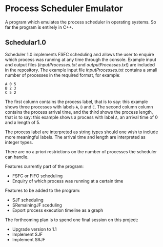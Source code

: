 # Process Scheduler Emulator

A program which emulates the process scheduler in operating systems.
So far the program is entirely in C++.

## Schedular1.0
Scheduler 1.0 implements FSFC scheduling and allows the user to enquire which process was running at any time through the console. Example input and output files (*inputProcesses.txt* and *outputProcesses.txt*) are included in the repository.
The example input file *inputProcesses.txt* contains a small number of processes in the required format, for example:
```
A 0 5
B 2 3
C 5 2
```
The first column contains the process label, that is to say: this example shows three processes with labels `A`, `B` and `C`. The second column column contains the process arrival time, and the third shows the process length, that is to say: this example shows a process with label `A`, an arrival time of 0 and a length of 5.

The process label are interpreted as string types should one wish to include more meaningful labels.
The arrival time and length are interpreted as integer types.

There are no a priori restrictions on the number of processes the scheduler can handle.


Features currently part of the program:
- FSFC or FIFO scheduling
- Enquiry of which process was running at a certain time

Features to be added to the program:
- SJF scheduling
- SRemainingJF sceduling
- Export process execution timeline as a graph

The forthcoming plan is to spend one final session on this project:
- Upgrade version to 1.1
- Implement SJF
- Implement SRJF
